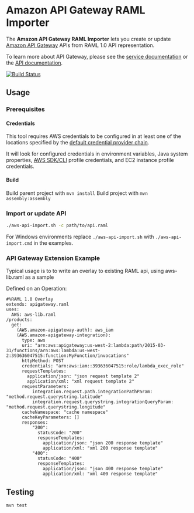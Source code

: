 # Amazon API Gateway RAML Importer

The **Amazon API Gateway RAML Importer** lets you create or update [Amazon API Gateway][service-page] APIs from  RAML 1.0 API representation.

To learn more about API Gateway, please see the [service documentation][service-docs] or the [API documentation][api-docs].

[service-page]: http://aws.amazon.com/api-gateway/
[service-docs]: http://docs.aws.amazon.com/apigateway/latest/developerguide/
[api-docs]: http://docs.aws.amazon.com/apigateway/api-reference

[![Build Status](https://api.travis-ci.org/awslabs/aws-apigateway-importer.svg?branch=master)](https://travis-ci.org/awslabs/aws-apigateway-importer)

## Usage

### Prerequisites

#### Credentials
This tool requires AWS credentials to be configured in at least one of the locations specified by the [default credential provider chain](http://docs.aws.amazon.com/AWSSdkDocsJava/latest/DeveloperGuide/credentials.html).

It will look for configured credentials in environment variables, Java system properties, [AWS SDK/CLI](http://aws.amazon.com/cli) profile credentials, and EC2 instance profile credentials.

#### Build

Build parent project with `mvn install`
Build project with `mvn assembly:assembly`

### Import or update API 

```sh
./aws-api-import.sh -c path/to/api.raml
```

For Windows environments replace `./aws-api-import.sh` with `./aws-api-import.cmd` in the examples.

### API Gateway Extension Example

Typical usage is to to write an overlay to existing RAML api, using aws-lib.raml as a sample

Defined on an Operation:

```raml
#%RAML 1.0 Overlay
extends: apigateway.raml
uses:
  AWS: aws-lib.raml
/products:
  get:
    (AWS.amazon-apigateway-auth): aws_iam
    (AWS.amazon-apigateway-integration):
      type: aws
      uri: "arn:aws:apigateway:us-west-2:lambda:path/2015-03-31/functions/arn:aws:lambda:us-west-2:393636047515:function:MyFunction/invocations"
      httpMethod: POST
      credentials: "arn:aws:iam::393636047515:role/lambda_exec_role"
      requestTemplates:
        application/json: "json request template 2"
        application/xml: "xml request template 2"
      requestParameters:
          integration.request.path.integrationPathParam: "method.request.querystring.latitude"
          integration.request.querystring.integrationQueryParam: "method.request.querystring.longitude"
      cacheNamespace: "cache namespace"
      cacheKeyParameters: []
      responses:
          "200":
            statusCode: "200"
            responseTemplates:
              application/json: "json 200 response template"
              application/xml: "xml 200 response template"
          "400":
            statusCode: "400"
            responseTemplates:
              application/json: "json 400 response template"
              application/xml: "xml 400 response template"

```

## Testing

```sh
mvn test
```